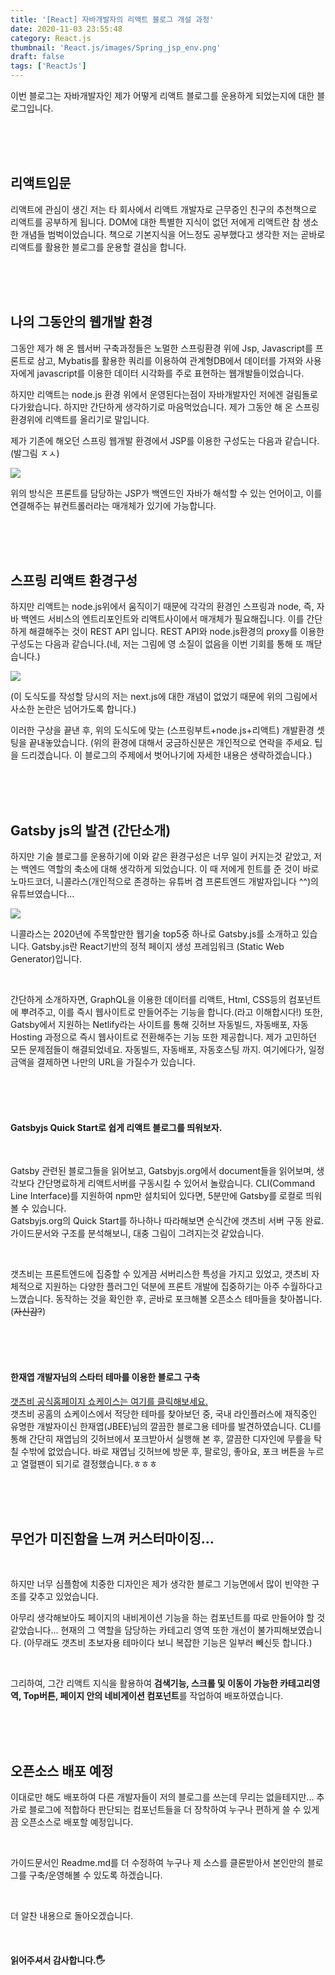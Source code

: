 ```yaml
---
title: '[React] 자바개발자의 리액트 블로그 개설 과정'
date: 2020-11-03 23:55:48
category: React.js
thumbnail: 'React.js/images/Spring_jsp_env.png'
draft: false
tags: ['ReactJs']
---
```


이번 블로그는 자바개발자인 제가 어떻게 리액트 블로그를 운용하게 되었는지에 대한 블로그입니다.

<br><br><br>

## 리액트입문

리액트에 관심이 생긴 저는 타 회사에서 리액트 개발자로 근무중인 친구의 추천책으로 리액트를 공부하게 됩니다.
DOM에 대한 특별한 지식이 없던 저에게 리액트란 참 생소한 개념들 범벅이었습니다.
책으로 기본지식을 어느정도 공부했다고 생각한 저는 곧바로 리액트를 활용한 블로그를 운용할 결심을 합니다.

<br><br><br>

## 나의 그동안의 웹개발 환경

그동안 제가 해 온 웹서버 구축과정들은 노멀한 스프링환경 위에 Jsp, Javascript를 프론트로 삼고,
Mybatis를 활용한 쿼리를 이용하여 관계형DB에서 데이터를 가져와 사용자에게 javascript를 이용한 데이터 시각화를 주로 표현하는 웹개발들이었습니다.

하지만 리액트는 node.js 환경 위에서 운영된다는점이 자바개발자인 저에겐 걸림돌로 다가왔습니다.
하지만 간단하게 생각하기로 마음먹었습니다. 제가 그동안 해 온 스프링 환경위에 리액트를 올리기로 말입니다.

제가 기존에 해오던 스프링 웹개발 환경에서 JSP를 이용한 구성도는 다음과 같습니다. (발그림 ㅈㅅ)

![](/React.js/images/Spring_jsp_env.png)

위의 방식은 프론트를 담당하는 JSP가 백엔드인 자바가 해석할 수 있는 언어이고, 이를 연결해주는 뷰컨트롤러라는 매개체가 있기에 가능합니다.

<br><br><br>

## 스프링 리액트 환경구성

하지만 리액트는 node.js위에서 움직이기 때문에 각각의 환경인 스프링과 node, 즉, 자바 백엔드 서비스의 엔트리포인트와 리액트사이에서 매개체가 필요해집니다.
이를 간단하게 해결해주는 것이 REST API 입니다. REST API와 node.js환경의 proxy를 이용한 구성도는 다음과 같습니다.(네, 저는 그림에 영 소질이 없음을 이번 기회를 통해 또 깨닫습니다.)

![](/React.js/images/spring_node_react_env.png)

(이 도식도를 작성할 당시의 저는 next.js에 대한 개념이 없었기 때문에 위의 그림에서 사소한 논란은 넘어가도록 합니다.)

이러한 구상을 끝낸 후, 위의 도식도에 맞는 (스프링부트+node.js+리액트) 개발환경 셋팅을 끝내놓았습니다.
(위의 환경에 대해서 궁금하신분은 개인적으로 연락을 주세요. 팁을 드리겠습니다. 이 블로그의 주제에서 벗어나기에 자세한 내용은 생략하겠습니다.)

<br><br><br>

## Gatsby js의 발견 (간단소개)

하지만 기술 블로그를 운용하기에 이와 같은 환경구성은 너무 일이 커지는것 같았고, 저는 백엔드 역할의 축소에 대해 생각하게 되었습니다.
이 때 저에게 힌트를 준 것이 바로 노마드코더, 니콜라스(개인적으로 존경하는 유튜버 겸 프론트엔드 개발자입니다 ^^)의 유튜브였습니다...

![](/React.js/images/nicolas_youtube1.png)

니콜라스는 2020년에 주목할만한 웹기술 top5중 하나로 Gatsby.js를 소개하고 있습니다.
Gatsby.js란 React기반의 정적 페이지 생성 프레임워크 (Static Web Generator)입니다.

<br>

간단하게 소개하자면, GraphQL을 이용한 데이터를 리액트, Html, CSS등의 컴포넌트에 뿌려주고, 이를 즉시 웹사이트로 만들어주는 기능을 합니다.(라고 이해합시다!)
또한, Gatsby에서 지원하는 Netlify라는 사이트를 통해 깃허브 자동빌드, 자동배포, 자동 Hosting 과정으로 즉시 웹사이트로 전환해주는 기능 또한 제공합니다.
제가 고민하던 모든 문제점들이 해결되었네요. 자동빌드, 자동배포, 자동호스팅 까지. 여기에다가, 일정금액을 결제하면 나만의 URL을 가질수가 있습니다.

<br><br><br>

#### Gatsbyjs Quick Start로 쉽게 리액트 블로그를 띄워보자.

<br>

Gatsby 관련된 블로그들을 읽어보고, Gatsbyjs.org에서 document들을 읽어보며, 생각보다 간단명료하게 리액트서버를 구동시킬 수 있어서 놀랐습니다.
CLI(Command Line Interface)를 지원하여 npm만 설치되어 있다면, 5분만에 Gatsby를 로컬로 띄워볼 수 있습니다.<br>
Gatsbyjs.org의 Quick Start를 하나하나 따라해보면 순식간에 갯츠비 서버 구동 완료.
가이드문서와 구조를 분석해보니, 대충 그림이 그려지는것 같았습니다.

<br>

갯츠비는 프론트엔드에 집중할 수 있게끔 서버리스한 특성을 가지고 있었고,
갯츠비 자체적으로 지원하는 다양한 플러그인 덕분에 프론트 개발에 집중하기는 아주 수월하다고 느꼈습니다.
동작하는 것을 확인한 후, 곧바로 포크해볼 오픈소스 테마들을 찾아봅니다.(~~자신감?~~)

<br><br><br>

#### 한재엽 개발자님의 스타터 테마를 이용한 블로그 구축

[갯츠비 공식홈페이지 쇼케이스는 여기를 클릭해보세요.](https://www.gatsbyjs.com/showcase/)<br>
갯츠비 공홈의 쇼케이스에서 적당한 테마를 찾아보던 중, 국내 라인플러스에 재직중인 유명한 개발자이신 한재엽(JBEE)님의 깔끔한 블로그용 테마를 발견하였습니다.
CLI를 통해 간단히 재엽님의 깃허브에서 포크받아서 실행해 본 후, 깔끔한 디자인에 무릎을 탁 칠 수밖에 없었습니다.
바로 재엽님 깃허브에 방문 후, 팔로잉, 좋아요, 포크 버튼을 누르고 열혈팬이 되기로 결정했습니다.ㅎㅎㅎ

<br><br><br>

## 무언가 미진함을 느껴 커스터마이징...

<br>

하지만 너무 심플함에 치중한 디자인은 제가 생각한 블로그 기능면에서 많이 빈약한 구조를 갖추고 있었습니다.

아무리 생각해보아도 페이지의 내비게이션 기능을 하는 컴포넌트를 따로 만들어야 할 것 같았습니다...
현재의 그 역할을 담당하는 카테고리 영역 또한 개선이 불가피해보였습니다.
(아무래도 갯츠비 초보자용 테마이다 보니 복잡한 기능은 일부러 빼신듯 합니다.)

<br>

그리하여, 그간 리액트 지식을 활용하여 **검색기능, 스크롤 및 이동이 가능한 카테고리영역, Top버튼, 페이지 안의 네비게이션 컴포넌트**를 작업하여 배포하였습니다.

<br><br><br>

## 오픈소스 배포 예정

이대로만 해도 배포하여 다른 개발자들이 저의 블로그를 쓰는데 무리는 없을테지만...
추가로 블로그에 적합하다 판단되는 컴포넌트들을 더 장착하여 누구나 편하게 쓸 수 있게끔 오픈소스로 배포할 예정입니다.

<br>

가이드문서인 Readme.md를 더 수정하여 누구나 제 소스를 클론받아서 본인만의 블로그를 구축/운영해볼 수 있도록 하겠습니다.

<br>

더 알찬 내용으로 돌아오겠습니다.

<br>

#### 읽어주셔서 감사합니다.🖐
